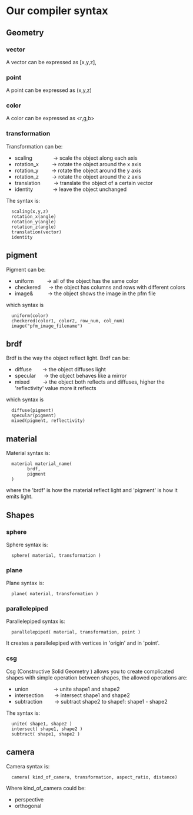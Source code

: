 # Our compiler syntax

## Geometry

### vector

A vector can be expressed as [x,y,z],

### point

A point can be expressed as (x,y,z)

### color

A color can be expressed as <r,g,b>

### transformation

Transformation can be:

- scaling &emsp;&emsp;&emsp;&ensp;&nbsp;-> scale the object along each axis 
- rotation_x &emsp;&emsp;  -> rotate the object around the x axis
- rotation_y &emsp;&emsp; -> rotate the object around the y axis
- rotation_z &emsp;&emsp; -> rotate the object around the z axis
- translation  &emsp;&emsp; -> translate the object of a certain vector
- identity  &emsp;&emsp;&emsp;&nbsp; -> leave the object unchanged

The syntax is:
      
      scaling(x,y,z)
      rotation_x(angle)
      rotation_y(angle)
      rotation_z(angle)
      translation(vector)
      identity

## pigment

Pigment can be:

- uniform &emsp;&emsp;  -> all of the object has the same color
- checkered &emsp;  -> the object has columns and rows with different colors
- image& &emsp; &emsp;   -> the object shows the image in the pfm file

which syntax is 

      uniform(color)
      checkered(color1, color2, row_num, col_num)
      image("pfm_image_filename")

## brdf

Brdf is the way the object reflect light.
Brdf can be:

- diffuse &emsp;&ensp; -> the object diffuses light
- specular &emsp;&nbsp;-> the object behaves like a mirror
- mixed &emsp;&ensp;&ensp;   -> the object both reflects and diffuses, higher the 'reflectivity' value more it reflects

which syntax is 

      diffuse(pigment)
      specular(pigment)
      mixed(pigment, reflectivity)

## material

Material syntax is:

      material material_name(
            brdf,
            pigment
      )

where the 'brdf' is how the material reflect light and 'pigment' is how it emits light.

## Shapes

### sphere

Sphere syntax is:

      sphere( material, transformation )

### plane

Plane syntax is:

      plane( material, transformation )

### parallelepiped

Parallelepiped syntax is:

      parallelepiped( material, transformation, point )

It creates a parallelepiped with vertices in 'origin' and in 'point'.

### csg

Csg (Constructive Solid Geometry ) allows you to create complicated shapes with simple operation between shapes, the allowed operations are:

- union &emsp;&emsp;&emsp;&emsp;&nbsp; -> unite shape1 and shape2
- intersection &emsp;&ensp; -> intersect shape1 and shape2
- subtraction &emsp;&ensp;&nbsp; -> subtract shape2 to shape1: shape1 - shape2

The syntax is:

      unite( shape1, shape2 )
      intersect( shape1, shape2 )
      subtract( shape1, shape2 )


## camera

Camera syntax is:

      camera( kind_of_camera, transformation, aspect_ratio, distance)

Where kind_of_camera could be:
- perspective
- orthogonal

